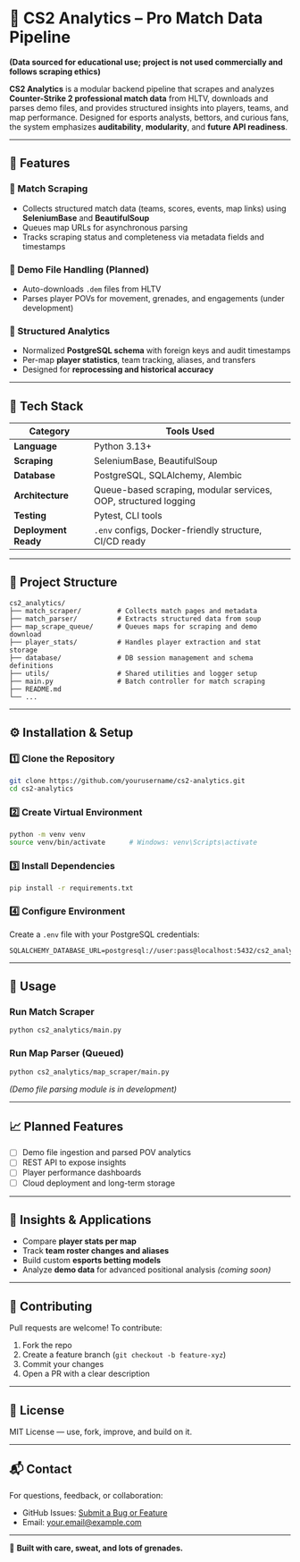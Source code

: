 # 🎯 CS2 Analytics – Pro Match Data Pipeline

**(Data sourced for educational use; project is not used commercially and follows scraping ethics)**

**CS2 Analytics** is a modular backend pipeline that scrapes and analyzes **Counter-Strike 2 professional match data** from HLTV, downloads and parses demo files, and provides structured insights into players, teams, and map performance. Designed for esports analysts, bettors, and curious fans, the system emphasizes **auditability**, **modularity**, and **future API readiness**.

---

## 🚀 Features

### 🔹 Match Scraping

- Collects structured match data (teams, scores, events, map links) using **SeleniumBase** and **BeautifulSoup**
- Queues map URLs for asynchronous parsing
- Tracks scraping status and completeness via metadata fields and timestamps

### 🔹 Demo File Handling (Planned)

- Auto-downloads `.dem` files from HLTV
- Parses player POVs for movement, grenades, and engagements (under development)

### 🔹 Structured Analytics

- Normalized **PostgreSQL schema** with foreign keys and audit timestamps
- Per-map **player statistics**, team tracking, aliases, and transfers
- Designed for **reprocessing and historical accuracy**

---

## 🧱 Tech Stack

| Category           | Tools Used                                                                 |
|--------------------|----------------------------------------------------------------------------|
| **Language**       | Python 3.13+                                                               |
| **Scraping**       | SeleniumBase, BeautifulSoup                                                |
| **Database**       | PostgreSQL, SQLAlchemy, Alembic                                            |
| **Architecture**   | Queue-based scraping, modular services, OOP, structured logging            |
| **Testing**        | Pytest, CLI tools                                                          |
| **Deployment Ready** | `.env` configs, Docker-friendly structure, CI/CD ready                    |

---

## 📂 Project Structure

```
cs2_analytics/
├── match_scraper/         # Collects match pages and metadata
├── match_parser/          # Extracts structured data from soup
├── map_scrape_queue/      # Queues maps for scraping and demo download
├── player_stats/          # Handles player extraction and stat storage
├── database/              # DB session management and schema definitions
├── utils/                 # Shared utilities and logger setup
├── main.py                # Batch controller for match scraping
├── README.md
└── ...
```

---

## ⚙️ Installation & Setup

### 1️⃣ Clone the Repository

```bash
git clone https://github.com/yourusername/cs2-analytics.git
cd cs2-analytics
```

### 2️⃣ Create Virtual Environment

```bash
python -m venv venv
source venv/bin/activate      # Windows: venv\Scripts\activate
```

### 3️⃣ Install Dependencies

```bash
pip install -r requirements.txt
```

### 4️⃣ Configure Environment

Create a `.env` file with your PostgreSQL credentials:

```env
SQLALCHEMY_DATABASE_URL=postgresql://user:pass@localhost:5432/cs2_analytics_db
```

---

## 🔁 Usage

### Run Match Scraper

```bash
python cs2_analytics/main.py
```

### Run Map Parser (Queued)

```bash
python cs2_analytics/map_scraper/main.py
```

*(Demo file parsing module is in development)*

---

## 📈 Planned Features

- [ ] Demo file ingestion and parsed POV analytics
- [ ] REST API to expose insights
- [ ] Player performance dashboards
- [ ] Cloud deployment and long-term storage

---

## 🧠 Insights & Applications

- Compare **player stats per map**
- Track **team roster changes and aliases**
- Build custom **esports betting models**
- Analyze **demo data** for advanced positional analysis *(coming soon)*

---

## 🤝 Contributing

Pull requests are welcome! To contribute:

1. Fork the repo
2. Create a feature branch (`git checkout -b feature-xyz`)
3. Commit your changes
4. Open a PR with a clear description

---

## 📜 License

MIT License — use, fork, improve, and build on it.

---

## 📬 Contact

For questions, feedback, or collaboration:

- GitHub Issues: [Submit a Bug or Feature](https://github.com/yourusername/cs2-analytics/issues)
- Email: your.email@example.com

---

🧪 **Built with care, sweat, and lots of grenades.**
